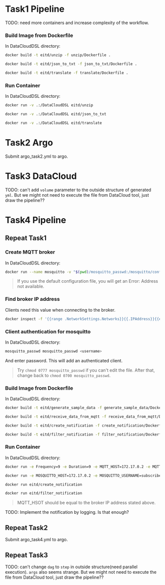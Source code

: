 # Task1 Pipeline #

TODO: need more containers and increase complexity of the workflow.

### Build Image from Dockerfile ###

In DataCloudDSL directory:

```bash
docker build -t eitd/unzip -f unzip/Dockerfile .
```
```bash
docker build -t eitd/json_to_txt -f json_to_txt/Dockerfile .
```
```bash
docker build -t eitd/translate -f translate/Dockerfile .
```

### Run Container ###

In DataCloudDSL directory:

```bash
docker run -v .:/DataCloudDSL eitd/unzip
```
```bash
docker run -v .:/DataCloudDSL eitd/json_to_txt
```
```bash
docker run -v .:/DataCloudDSL eitd/translate
```


# Task2 Argo #

Submit argo_task2.yml to argo.


# Task3 DataCloud #

TODO: can't add `volume` parameter to the outside structure of generated `yml`. But we might not need to execute the file from DataCloud tool, just draw the pipeline??


# Task4 Pipeline #

## Repeat Task1 ##

### Create MQTT broker ###

In DataCloudDSL directory:

```bash
docker run --name mosquitto -v "$(pwd)/mosquitto_passwd:/mosquitto/config/passwd" -v "$(pwd)/mosquitto.conf:/mosquitto/config/mosquitto.conf" eclipse-mosquitto
```

> If you use the default configuration file, you will get an Error: Address not available.

### Find broker IP address ###

Clients need this value when connecting to the broker.

```bash
docker inspect -f '{{range .NetworkSettings.Networks}}{{.IPAddress}}{{end}}' mosquitto
```

### Client authentication for mosquitto ###

In DataCloudDSL directory:

```bash
mosquitto_passwd mosquitto_passwd <username>
```

And enter password. This will add an authenticated client.

> Try `chmod 0777 mosquitto_passwd` if you can't edit the file. After that, change back to `chmod 0700 mosquitto_passwd`.

### Build Image from Dockerfile ###

In DataCloudDSL directory:

```bash
docker build -t eitd/generate_sample_data -f generate_sample_data/Dockerfile .
```
```bash
docker build -t eitd/receive_data_from_mqtt -f receive_data_from_mqtt/Dockerfile .
```
```bash
docker build -t eitd/create_notification -f create_notification/Dockerfile .
```
```bash
docker build -t eitd/filter_notification -f filter_notification/Dockerfile .
```

### Run Container ###

In DataCloudDSL directory:

```bash
docker run -e Frequency=9 -e Duration=9 -e MQTT_HOST=172.17.0.2 -e MQTT_CLIENT_ID=publisher -e MQTT_PASS=password eitd/generate_sample_data
```
```bash
docker run -e MOSQUITTO_HOST=172.17.0.2 -e MOSQUITTO_USERNAME=subscriber -e MOSQUITTO_PASSWORD=password eitd/receive_data_from_mqtt
```
```bash
docker run eitd/create_notification
```
```bash
docker run eitd/filter_notification
```

> MQTT_HSOT should be equal to the broker IP address stated above.

TODO: Implement the notification by logging. Is that enough?

## Repeat Task2 ##

Submit argo_task4.yml to argo.

## Repeat Task3 ##

TODO: can't change `dag` to `step` in outside structure(need parallel execution). `args` also seems strange. But we might not need to execute the file from DataCloud tool, just draw the pipeline?? 
